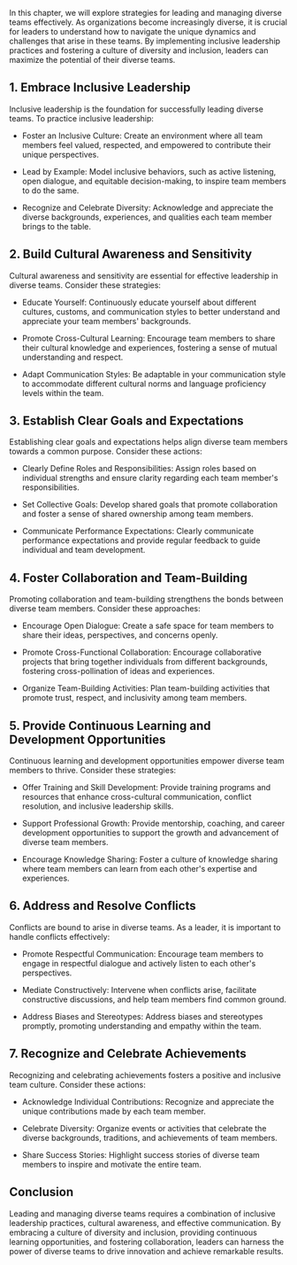 
In this chapter, we will explore strategies for leading and managing diverse teams effectively. As organizations become increasingly diverse, it is crucial for leaders to understand how to navigate the unique dynamics and challenges that arise in these teams. By implementing inclusive leadership practices and fostering a culture of diversity and inclusion, leaders can maximize the potential of their diverse teams.

## 1\. Embrace Inclusive Leadership

Inclusive leadership is the foundation for successfully leading diverse teams. To practice inclusive leadership:

- Foster an Inclusive Culture: Create an environment where all team members feel valued, respected, and empowered to contribute their unique perspectives.
    
- Lead by Example: Model inclusive behaviors, such as active listening, open dialogue, and equitable decision-making, to inspire team members to do the same.
    
- Recognize and Celebrate Diversity: Acknowledge and appreciate the diverse backgrounds, experiences, and qualities each team member brings to the table.
    

## 2\. Build Cultural Awareness and Sensitivity

Cultural awareness and sensitivity are essential for effective leadership in diverse teams. Consider these strategies:

- Educate Yourself: Continuously educate yourself about different cultures, customs, and communication styles to better understand and appreciate your team members' backgrounds.
    
- Promote Cross-Cultural Learning: Encourage team members to share their cultural knowledge and experiences, fostering a sense of mutual understanding and respect.
    
- Adapt Communication Styles: Be adaptable in your communication style to accommodate different cultural norms and language proficiency levels within the team.
    

## 3\. Establish Clear Goals and Expectations

Establishing clear goals and expectations helps align diverse team members towards a common purpose. Consider these actions:

- Clearly Define Roles and Responsibilities: Assign roles based on individual strengths and ensure clarity regarding each team member's responsibilities.
    
- Set Collective Goals: Develop shared goals that promote collaboration and foster a sense of shared ownership among team members.
    
- Communicate Performance Expectations: Clearly communicate performance expectations and provide regular feedback to guide individual and team development.
    

## 4\. Foster Collaboration and Team-Building

Promoting collaboration and team-building strengthens the bonds between diverse team members. Consider these approaches:

- Encourage Open Dialogue: Create a safe space for team members to share their ideas, perspectives, and concerns openly.
    
- Promote Cross-Functional Collaboration: Encourage collaborative projects that bring together individuals from different backgrounds, fostering cross-pollination of ideas and experiences.
    
- Organize Team-Building Activities: Plan team-building activities that promote trust, respect, and inclusivity among team members.
    

## 5\. Provide Continuous Learning and Development Opportunities

Continuous learning and development opportunities empower diverse team members to thrive. Consider these strategies:

- Offer Training and Skill Development: Provide training programs and resources that enhance cross-cultural communication, conflict resolution, and inclusive leadership skills.
    
- Support Professional Growth: Provide mentorship, coaching, and career development opportunities to support the growth and advancement of diverse team members.
    
- Encourage Knowledge Sharing: Foster a culture of knowledge sharing where team members can learn from each other's expertise and experiences.
    

## 6\. Address and Resolve Conflicts

Conflicts are bound to arise in diverse teams. As a leader, it is important to handle conflicts effectively:

- Promote Respectful Communication: Encourage team members to engage in respectful dialogue and actively listen to each other's perspectives.
    
- Mediate Constructively: Intervene when conflicts arise, facilitate constructive discussions, and help team members find common ground.
    
- Address Biases and Stereotypes: Address biases and stereotypes promptly, promoting understanding and empathy within the team.
    

## 7\. Recognize and Celebrate Achievements

Recognizing and celebrating achievements fosters a positive and inclusive team culture. Consider these actions:

- Acknowledge Individual Contributions: Recognize and appreciate the unique contributions made by each team member.
    
- Celebrate Diversity: Organize events or activities that celebrate the diverse backgrounds, traditions, and achievements of team members.
    
- Share Success Stories: Highlight success stories of diverse team members to inspire and motivate the entire team.
    

## Conclusion

Leading and managing diverse teams requires a combination of inclusive leadership practices, cultural awareness, and effective communication. By embracing a culture of diversity and inclusion, providing continuous learning opportunities, and fostering collaboration, leaders can harness the power of diverse teams to drive innovation and achieve remarkable results.
